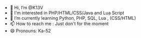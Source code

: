 - 👋 Hi, I’m @K13V
- 👀 I'm interested in PHP/HTML/CSS/Java and Lua Script 
- 🌱 I’m currently learning Python, PHP, SQL, Lua , (CSS/HTML)
- 📫 How to reach me : Just don't for the moment
- 😄 Pronouns: Ka-52


<!---
K13V/K13V is a ✨ special ✨ repository because its `README.md` (this file) appears on your GitHub profile.
You can click the Preview link to take a look at your changes.
--->
